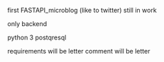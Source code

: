 first FASTAPI_microblog (like to twitter)
still in work

only backend

python 3
postqresql

requirements will be letter
comment will be letter
